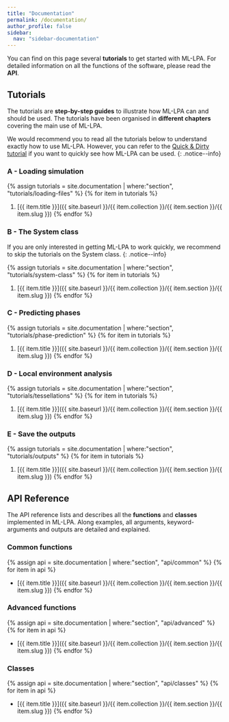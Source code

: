 ```yaml
---
title: "Documentation"
permalink: /documentation/
author_profile: false
sidebar:
  nav: "sidebar-documentation"
---
```


You can find on this page several **tutorials** to get started with ML-LPA. For detailed
information on all the functions of the software, please read the **API**.

## Tutorials

The tutorials are **step-by-step guides** to illustrate how ML-LPA can and should be used.
The tutorials have been organised in **different chapters** covering the main use of ML-LPA.

We would recommend you to read all the tutorials below to understand exactly how to use
ML-LPA. However, you can refer to the [Quick & Dirty tutorial](/mllpa/documentation/tutorials/quick-and-dirty/) if you want to quickly see how
ML-LPA can be used.
{: .notice--info}

### A - Loading simulation

{% assign tutorials = site.documentation | where:"section", "tutorials/loading-files" %}
{% for item in tutorials %}
  1. [{{ item.title }}]({{ site.baseurl }}/{{ item.collection }}/{{ item.section }}/{{ item.slug }})
{% endfor %}

### B - The System class

If you are only interested in getting ML-LPA to work quickly, we recommend to skip the tutorials on the System class.
{: .notice--info}

{% assign tutorials = site.documentation | where:"section", "tutorials/system-class" %}
{% for item in tutorials %}
  1. [{{ item.title }}]({{ site.baseurl }}/{{ item.collection }}/{{ item.section }}/{{ item.slug }})
{% endfor %}

### C - Predicting phases

{% assign tutorials = site.documentation | where:"section", "tutorials/phase-prediction" %}
{% for item in tutorials %}
  1. [{{ item.title }}]({{ site.baseurl }}/{{ item.collection }}/{{ item.section }}/{{ item.slug }})
{% endfor %}

### D - Local environment analysis

{% assign tutorials = site.documentation | where:"section", "tutorials/tessellations" %}
{% for item in tutorials %}
  1. [{{ item.title }}]({{ site.baseurl }}/{{ item.collection }}/{{ item.section }}/{{ item.slug }})
{% endfor %}

### E - Save the outputs

{% assign tutorials = site.documentation | where:"section", "tutorials/outputs" %}
{% for item in tutorials %}
  1. [{{ item.title }}]({{ site.baseurl }}/{{ item.collection }}/{{ item.section }}/{{ item.slug }})
{% endfor %}

## API Reference

The API reference lists and describes all the **functions** and **classes** implemented in ML-LPA.
Along examples, all arguments, keyword-arguments and outputs are detailed and explained.

### Common functions

{% assign api = site.documentation | where:"section", "api/common" %}
{% for item in api %}
  * [{{ item.title }}]({{ site.baseurl }}/{{ item.collection }}/{{ item.section }}/{{ item.slug }})
{% endfor %}

### Advanced functions

{% assign api = site.documentation | where:"section", "api/advanced" %}
{% for item in api %}
  * [{{ item.title }}]({{ site.baseurl }}/{{ item.collection }}/{{ item.section }}/{{ item.slug }})
{% endfor %}

### Classes

{% assign api = site.documentation | where:"section", "api/classes" %}
{% for item in api %}
  * [{{ item.title }}]({{ site.baseurl }}/{{ item.collection }}/{{ item.section }}/{{ item.slug }})
{% endfor %}
